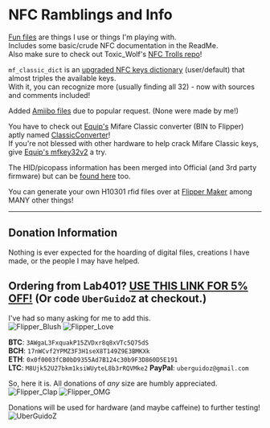 # NFC Ramblings and Info

[Fun files](https://github.com/UberGuidoZ/Flipper/tree/main/NFC/Fun_Files) are things I use or things I'm playing with. <br>
Includes some basic/crude NFC documentation in the ReadMe.<br>
Also make sure to check out Toxic_Wolf's [NFC Trolls repo](https://github.com/w0lfzk1n/Flipper-Zero-NFC-Trolls)!

`mf_classic_dict` is an [upgraded NFC keys dictionary](https://github.com/UberGuidoZ/Flipper/tree/main/NFC/mf_classic_dict) (user/default) that almost triples the available keys.<br>
With it, you can recognize more (usually finding all 32) - now with sources and comments included!

Added [Amiibo files](https://github.com/UberGuidoZ/Flipper/tree/main/NFC/Amiibo) due to popular request. (None were made by me!)

You have to check out [Equip's](https://github.com/equipter/) Mifare Classic converter (BIN to Flipper) aptly named [ClassicConverter](https://github.com/equipter/ClassicConverter)!<br>
If you're not blessed with other hardware to help crack Mifare Classic keys, give [Equip's mfkey32v2](https://github.com/equipter/mfkey32v2) a try.

The HID/picopass information has been merged into Official (and 3rd party firmware) but can be [found here](https://github.com/UberGuidoZ/Flipper/tree/main/picopass) too.

You can generate your own H10301 rfid files over at [Flipper Maker](https://flippermaker.github.io/) among MANY other things!

-----

## Donation Information

Nothing is ever expected for the hoarding of digital files, creations I have made, or the people I may have helped.

## Ordering from Lab401? [USE THIS LINK FOR 5% OFF!](https://lab401.com/r?id=vsmgoc) (Or code `UberGuidoZ` at checkout.)

I've had so many asking for me to add this.<br>
![Flipper_Blush](https://user-images.githubusercontent.com/57457139/183561666-4424a3cc-679b-4016-a368-24f7e7ad0a88.jpg) ![Flipper_Love](https://user-images.githubusercontent.com/57457139/183561692-381d37bd-264f-4c88-8877-e58d60d9be6e.jpg)

**BTC**: `3AWgaL3FxquakP15ZVDxr8q8xVTc5Q75dS`<br>
**BCH**: `17nWCvf2YPMZ3F3H1seX8T149Z9E3BMKXk`<br>
**ETH**: `0x0f0003fCB0bD9355Ad7B124c30b9F3D860D5E191`<br>
**LTC**: `M8Ujk52U27bkm1ksiWUyteL8b3rRQVMke2`
**PayPal**: `uberguidoz@gmail.com`

So, here it is. All donations of *any* size are humbly appreciated.<br>
![Flipper_Clap](https://user-images.githubusercontent.com/57457139/183561789-2e853ede-8ef7-41e8-a67c-716225177e5d.jpg) ![Flipper_OMG](https://user-images.githubusercontent.com/57457139/183561787-e21bdc1e-b316-4e67-b327-5129503d0313.jpg)

Donations will be used for hardware (and maybe caffeine) to further testing!<br>
![UberGuidoZ](https://cdn.discordapp.com/emojis/1000632669622767686.gif)
